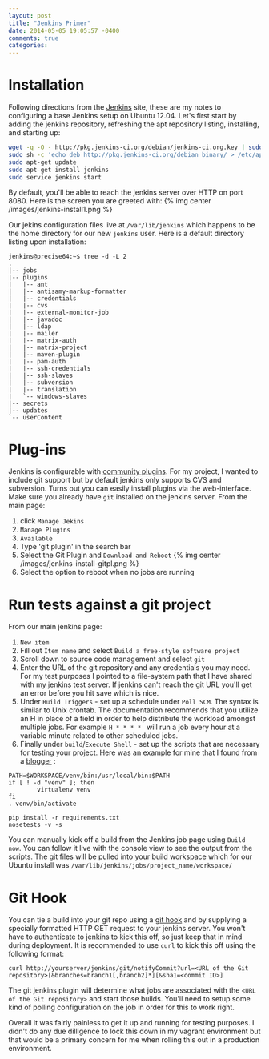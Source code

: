 ```yaml
---
layout: post
title: "Jenkins Primer"
date: 2014-05-05 19:05:57 -0400
comments: true
categories: 
---
```


# Installation #
Following directions from the [Jenkins](https://wiki.jenkins-ci.org/display/JENKINS/Installing+Jenkins+on+Ubuntu) site, these are my notes to configuring a base Jenkins setup on Ubuntu 12.04. Let's first start by adding the jenkins repository, refreshing the apt repository listing, installing, and 
starting up:

```bash
wget -q -O - http://pkg.jenkins-ci.org/debian/jenkins-ci.org.key | sudo apt-key add -
sudo sh -c 'echo deb http://pkg.jenkins-ci.org/debian binary/ > /etc/apt/sources.list.d/jenkins.list'
sudo apt-get update
sudo apt-get install jenkins
sudo service jenkins start
```

By default, you'll be able to reach the jenkins server over HTTP on port 8080. Here is the screen you are greeted with:
{% img center /images/jenkins-install1.png %}

Our jekins configuration files live at `/var/lib/jenkins` which happens to be the home directory for our new `jenkins` user. Here is a default directory listing upon installation:

```
jenkins@precise64:~$ tree -d -L 2
.
|-- jobs
|-- plugins
|   |-- ant
|   |-- antisamy-markup-formatter
|   |-- credentials
|   |-- cvs
|   |-- external-monitor-job
|   |-- javadoc
|   |-- ldap
|   |-- mailer
|   |-- matrix-auth
|   |-- matrix-project
|   |-- maven-plugin
|   |-- pam-auth
|   |-- ssh-credentials
|   |-- ssh-slaves
|   |-- subversion
|   |-- translation
|   `-- windows-slaves
|-- secrets
|-- updates
`-- userContent

```

# Plug-ins #

Jenkins is configurable with [community plugins](https://wiki.jenkins-ci.org/display/JENKINS/Plugins). For my project, I wanted to include git support but by default jenkins only supports CVS and subversion. Turns out you can easily install plugins via the web-interface. Make sure you already have `git` installed on the jenkins server. From the main page: 

1. click `Manage Jekins`
2. `Manage Plugins`
3. `Available`
4. Type 'git plugin' in the search bar
5. Select the Git Plugin and `Download and Reboot` {% img center /images/jenkins-install-gitpl.png %}
6.  Select the option to reboot when no jobs are running

# Run tests against a git project #

From our main jenkins page:

1. `New item`
2. Fill out `Item name` and select `Build a free-style software project`
3. Scroll down to source code management and select `git`
4. Enter the URL of the git repository and any credentials you may need. For my test purposes I pointed to a file-system path that I have shared with my jenkins test server. If jenkins can't reach the git URL you'll get an error before you hit save which is nice.
5. Under `Build Triggers` - set up a schedule under `Poll SCM`. The syntax is similar to Unix crontab. The documentation recommends that you utilize an H in place of a field in order to help distribute the workload amongst multiple jobs. For example `H * * * * ` will run a job every hour at a variable minute related to other scheduled jobs.
6. Finally under `build`/`Execute Shell` - set up the scripts that are necessary for testing your project. Here was an example for mine that I found from a [blogger](http://iamnearlythere.com/jenkins-python-virtualenv/) :

```
PATH=$WORKSPACE/venv/bin:/usr/local/bin:$PATH
if [ ! -d "venv" ]; then
        virtualenv venv
fi
. venv/bin/activate

pip install -r requirements.txt
nosetests -v -s
```

You can manually kick off a build from the Jenkins job page using `Build now`. You can follow it live with the console view to see the output from the scripts. The git files will be pulled into your build workspace which for our Ubuntu install was  `/var/lib/jenkins/jobs/project_name/workspace/`

# Git Hook #
You can tie a build into your git repo using a [git hook](http://git-scm.com/book/en/Customizing-Git-Git-Hooks) and by supplying a specially formatted HTTP GET request to your jenkins server. You won't have to authenticate to jenkins to kick this off, so just keep that in mind during deployment. It is recommended to use `curl` to kick this off using the following format:

`curl http://yourserver/jenkins/git/notifyCommit?url=<URL of the Git repository>[&branches=branch1[,branch2]*][&sha1=<commit ID>]`

The git jenkins plugin will determine what jobs are associated with the `<URL of the Git repository>` and start those builds. You'll need to setup some kind of polling configuration on the job in order for this to work right. 

Overall it was fairly painless to get it up and running for testing purposes. I didn't do any due dilligence to lock this down in my vagrant environment but that would be a primary concern for me when rolling this out in a production environment.  
